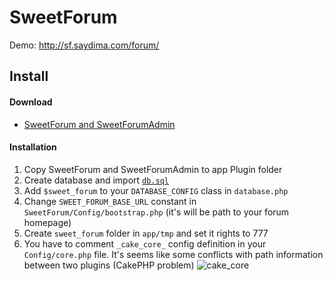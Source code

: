 SweetForum
==========

Demo: http://sf.saydima.com/forum/

## Install

#### Download
* [SweetForum and SweetForumAdmin](https://github.com/scofield-ua/SweetForum/archive/master.zip)

#### Installation
1. Copy SweetForum and SweetForumAdmin to app Plugin folder
2. Create database and import [`db.sql`](https://github.com/scofield-ua/SweetForum/blob/master/db.sql)
3. Add `$sweet_forum` to your `DATABASE_CONFIG` class in `database.php`
4. Change `SWEET_FORUM_BASE_URL` constant in `SweetForum/Config/bootstrap.php` (it's will be path to your forum homepage)
5. Create `sweet_forum` folder in `app/tmp` and set it rights to 777
6. You have to comment `_cake_core_` config definition in your `Config/core.php` file. It's seems like some conflicts with path information between two plugins (CakePHP problem)
![cake_core](http://sf.saydima.com/img/github/cake_core.png)
